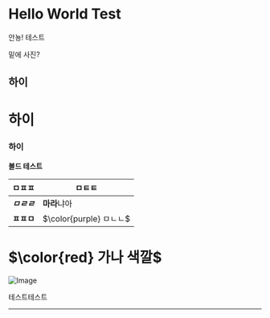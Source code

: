 # Hello World Test

안뇽! 테스트

밑에 사진?

## 하이

# 하이

### 하이

**볼드 테스트**

| ㅁㅍㅍ | ㅁㅌㅌ |
| --- | --- |
| ***ㅁㄹㄹ*** | **마라**냐아 |
| **ㅍㅍㅁ** | <span>$\color{purple} ㅁㄴㄴ$</span> |

# <span>$\color{red} 가나 색깔$</span>

![Image](https://prod-files-secure.s3.us-west-2.amazonaws.com/e6db513d-ec54-40ff-aa74-2487b0bcfe15/e3c80383-cacd-417b-9b44-5d63ef4f796c/%E1%84%89%E1%85%B3%E1%84%8F%E1%85%B3%E1%84%85%E1%85%B5%E1%86%AB%E1%84%89%E1%85%A3%E1%86%BA_2025-03-10_21.58.46.png?X-Amz-Algorithm=AWS4-HMAC-SHA256&X-Amz-Content-Sha256=UNSIGNED-PAYLOAD&X-Amz-Credential=ASIAZI2LB466SF7B3QFY%2F20250310%2Fus-west-2%2Fs3%2Faws4_request&X-Amz-Date=20250310T134932Z&X-Amz-Expires=3600&X-Amz-Security-Token=IQoJb3JpZ2luX2VjEEUaCXVzLXdlc3QtMiJIMEYCIQDQLBeo5IHkzx92CVucRT1XF97UwsAijyXkGsTHZuz87QIhAM8nzD0S34PBCzaTJu0XSD%2B0NEG3ieGKvtvBOezmKG7wKogECI7%2F%2F%2F%2F%2F%2F%2F%2F%2F%2FwEQABoMNjM3NDIzMTgzODA1Igzz3Hh3LgpYTZbF1LMq3APCdaMTe4l9Ygv2VmosePWqnqL4BWTypB2VsXGppPYFlvBstEc526bPfrQwYQ2Ydi9hfOaK3L9BN9kR6EcuM0vaZsY6IOZDMbgQJKUJAjapEBQ3ccqq1suC%2FtJUk96lrQ11Dusl5%2B8tPHBQKm%2BMpwdhOrZT15ywDlHL9Ac3xTS5KD2KvQZJwKMSLrzuOCHr5OESTNQpZienCob1dUx4V5Sm5PctTqCV4P3cNRc0PU5Gv9yq1YkbSZycTUTRNc592%2B6Dm1bqaSXsc%2BA1G3q2Z6Sfp4%2B4YvTfw0lTeJLXv%2FPoapy9johRUlJfKFTXONqJN61tLU%2Bk09Pu526vJcediGe8x82vpc7wCxs19h8NOzc0SsUgijSqJjt%2Fq6CKoZu0rlhIX7WHCtJu%2BKW3FNsJ8COgzqs0Ej33vsEdLCSi8D3CbvQr9cx2GVIKcf63m1U%2B%2BqZtp0gKOomgXicz9R%2BwvNe0BfSxVBk3VfL1k2E77KyvCG9%2FKZ9u2l%2FTHoUU46dD3iRFq12LK7FuVFy3et%2Bj5d7kvSRy0TCS6JYbPLkJpfhXlyLfKd%2FMcvVQrpDVT%2FAGWyaZAH%2Fvz5qlBtdnUd9lTgbsJpNcFnvHHjPdCH3qO0CxI0xZh0VOz1aj%2FxyLxTDtyru%2BBjqkAcD4XPA89ObSTSAp1VWMPh%2F74y3%2BP7CDOdry1Yen%2ByXetejFktT5FUrI%2Fvxv6ocgWaneBeOtX7p1HUvrn5o8FFNML7PulU%2BskBWvRalxFaUU7ttKMaffOiZj1MbbsWXbD2JmWsV1YgVhuj1e%2BvkYxli%2F%2FaqXUCSBkuMAVIOOK4L4EPCC6pxIzy6Fr%2Blcn%2ByswfC1Wk%2B%2FXmd21TjAK4TlKCA41i%2Fj&X-Amz-Signature=82dc3d4cfa77e96d1a06b9ea6f1ab2c61d722395e0a1e028903c8d9b144222ed&X-Amz-SignedHeaders=host&x-id=GetObject)

테스트테스트



---

